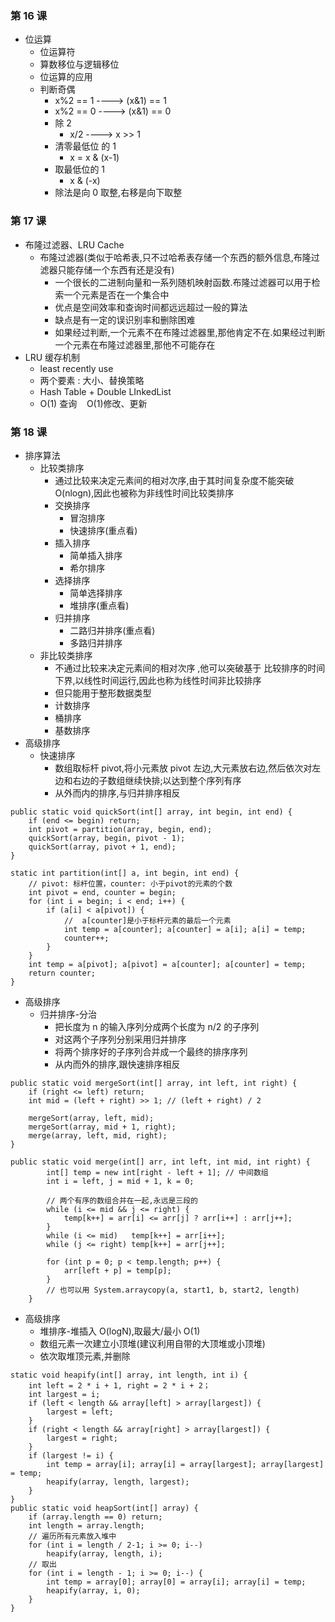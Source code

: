 ### 第 16 课
+ 位运算
    + 位运算符
    + 算数移位与逻辑移位
    + 位运算的应用
    + 判断奇偶
        + x%2 == 1 ----> (x&1) == 1
        + x%2 == 0 ----> (x&1) == 0
        + 除 2
            + x/2 ----> x >> 1
        + 清零最低位 的 1
            + x = x & (x-1)
        + 取最低位的 1
            + x & (-x)
        + 除法是向 0 取整,右移是向下取整


### 第 17 课
+ 布隆过滤器、LRU Cache
    + 布隆过滤器(类似于哈希表,只不过哈希表存储一个东西的额外信息,布隆过滤器只能存储一个东西有还是没有)
        + 一个很长的二进制向量和一系列随机映射函数.布隆过滤器可以用于检索一个元素是否在一个集合中
        + 优点是空间效率和查询时间都远远超过一般的算法
        + 缺点是有一定的误识别率和删除困难
        + 如果经过判断,一个元素不在布隆过滤器里,那他肯定不在.如果经过判断一个元素在布隆过滤器里,那他不可能存在
+ LRU 缓存机制
    + least recently use
    + 两个要素 : 大小、替换策略
    + Hash Table + Double LInkedList
    + O(1) 查询    O(1)修改、更新

### 第 18 课
+ 排序算法
    + 比较类排序
        + 通过比较来决定元素间的相对次序,由于其时间复杂度不能突破 O(nlogn),因此也被称为非线性时间比较类排序
        + 交换排序
            + 冒泡排序
            + 快速排序(重点看)
        + 插入排序
            + 简单插入排序
            + 希尔排序
        + 选择排序
            + 简单选择排序
            + 堆排序(重点看)
        + 归并排序
            + 二路归并排序(重点看)
            + 多路归并排序
    + 非比较类排序
        + 不通过比较来决定元素间的相对次序 ,他可以突破基于 比较排序的时间下界,以线性时间运行,因此也称为线性时间非比较排序
        + 但只能用于整形数据类型
        + 计数排序
        + 桶排序
        + 基数排序
+ 高级排序
    + 快速排序
        + 数组取标杆 pivot,将小元素放 pivot 左边,大元素放右边,然后依次对左边和右边的子数组继续快排;以达到整个序列有序
        + 从外而内的排序,与归并排序相反
```
public static void quickSort(int[] array, int begin, int end) {
    if (end <= begin) return;
    int pivot = partition(array, begin, end);
    quickSort(array, begin, pivot - 1);
    quickSort(array, pivot + 1, end);
}

static int partition(int[] a, int begin, int end) {
    // pivot: 标杆位置，counter: 小于pivot的元素的个数
    int pivot = end, counter = begin;
    for (int i = begin; i < end; i++) {
        if (a[i] < a[pivot]) {
            //  a[counter]是小于标杆元素的最后一个元素
            int temp = a[counter]; a[counter] = a[i]; a[i] = temp;
            counter++;
        }
    }
    int temp = a[pivot]; a[pivot] = a[counter]; a[counter] = temp;
    return counter;
}
```
+ 高级排序 
    + 归并排序-分治
        + 把长度为 n 的输入序列分成两个长度为 n/2 的子序列
        + 对这两个子序列分别采用归并排序
        + 将两个排序好的子序列合并成一个最终的排序序列
        + 从内而外的排序,跟快速排序相反
```
public static void mergeSort(int[] array, int left, int right) {
    if (right <= left) return;
    int mid = (left + right) >> 1; // (left + right) / 2

    mergeSort(array, left, mid);
    mergeSort(array, mid + 1, right);
    merge(array, left, mid, right);
}

public static void merge(int[] arr, int left, int mid, int right) {
        int[] temp = new int[right - left + 1]; // 中间数组
        int i = left, j = mid + 1, k = 0;

        // 两个有序的数组合并在一起,永远是三段的
        while (i <= mid && j <= right) {
            temp[k++] = arr[i] <= arr[j] ? arr[i++] : arr[j++];
        }
        while (i <= mid)   temp[k++] = arr[i++];
        while (j <= right) temp[k++] = arr[j++];

        for (int p = 0; p < temp.length; p++) {
            arr[left + p] = temp[p];
        }
        // 也可以用 System.arraycopy(a, start1, b, start2, length)
    }
```

+ 高级排序
    + 堆排序-堆插入 O(logN),取最大/最小 O(1)
    + 数组元素一次建立小顶堆(建议利用自带的大顶堆或小顶堆)
    + 依次取堆顶元素,并删除
```
static void heapify(int[] array, int length, int i) {
    int left = 2 * i + 1, right = 2 * i + 2；
    int largest = i;
    if (left < length && array[left] > array[largest]) {
        largest = left;
    }
    if (right < length && array[right] > array[largest]) {
        largest = right;
    }
    if (largest != i) {
        int temp = array[i]; array[i] = array[largest]; array[largest] = temp;
        heapify(array, length, largest);
    }
}
public static void heapSort(int[] array) {
    if (array.length == 0) return;
    int length = array.length;
    // 遍历所有元素放入堆中
    for (int i = length / 2-1; i >= 0; i--) 
        heapify(array, length, i);
    // 取出
    for (int i = length - 1; i >= 0; i--) {
        int temp = array[0]; array[0] = array[i]; array[i] = temp;
        heapify(array, i, 0);
    }
}
```